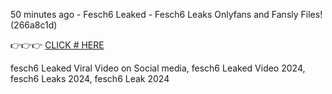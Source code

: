50 minutes ago - Fesch6 Leaked - Fesch6 Leaks Onlyfans and Fansly Files! (266a8c1d)

👉👉👉 [CLICK # HERE](https://short.mgapps.site/3962674c)

fesch6 Leaked Viral Video on Social media, fesch6 Leaked Video 2024, fesch6 Leaks 2024, fesch6 Leak 2024
